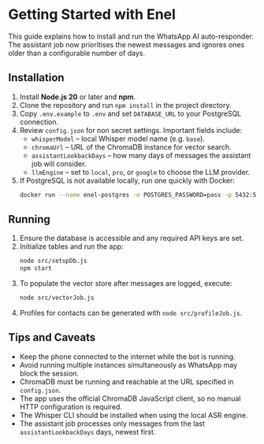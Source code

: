 # Getting Started with Enel

This guide explains how to install and run the WhatsApp AI auto-responder. The assistant job now prioritises the newest messages and ignores ones older than a configurable number of days.

## Installation

1. Install **Node.js 20** or later and **npm**.
2. Clone the repository and run `npm install` in the project directory.
3. Copy `.env.example` to `.env` and set `DATABASE_URL` to your PostgreSQL connection.
4. Review `config.json` for non secret settings. Important fields include:
   - `whisperModel` – local Whisper model name (e.g. `base`).
   - `chromaUrl` – URL of the ChromaDB instance for vector search.
   - `assistantLookbackDays` – how many days of messages the assistant job will consider.
   - `llmEngine` – set to `local`, `pro`, or `google` to choose the LLM provider.
5. If PostgreSQL is not available locally, run one quickly with Docker:
   ```bash
   docker run --name enel-postgres -e POSTGRES_PASSWORD=pass -p 5432:5432 -d postgres
   ```

## Running

1. Ensure the database is accessible and any required API keys are set.
2. Initialize tables and run the app:
   ```bash
   node src/setupDb.js
   npm start
   ```
3. To populate the vector store after messages are logged, execute:
   ```bash
   node src/vectorJob.js
   ```
4. Profiles for contacts can be generated with `node src/profileJob.js`.

## Tips and Caveats

- Keep the phone connected to the internet while the bot is running.
- Avoid running multiple instances simultaneously as WhatsApp may block the session.
- ChromaDB must be running and reachable at the URL specified in `config.json`.
- The app uses the official ChromaDB JavaScript client, so no manual HTTP configuration is required.
- The Whisper CLI should be installed when using the local ASR engine.
- The assistant job processes only messages from the last `assistantLookbackDays` days, newest first.


